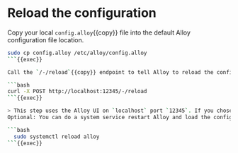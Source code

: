 # Reload the configuration

Copy your local `config.alloy`{{copy}} file into the default Alloy configuration file location.

```bash
sudo cp config.alloy /etc/alloy/config.alloy
```{{exec}}

Call the `/-/reload`{{copy}} endpoint to tell Alloy to reload the configuration file without a system service restart.

```bash
curl -X POST http://localhost:12345/-/reload
```{{exec}}

> This step uses the Alloy UI on `localhost` port `12345`. If you chose to run Alloy in a Docker container, make sure you use the `--server.http.listen-addr=` argument. If you don’t use this argument, the [debugging UI](https://grafana.com/docs/alloy/latest/troubleshoot/debug/#alloy-ui) won’t be available outside of the Docker container.
Optional: You can do a system service restart Alloy and load the configuration file:

```bash
  sudo systemctl reload alloy
```{{exec}}
